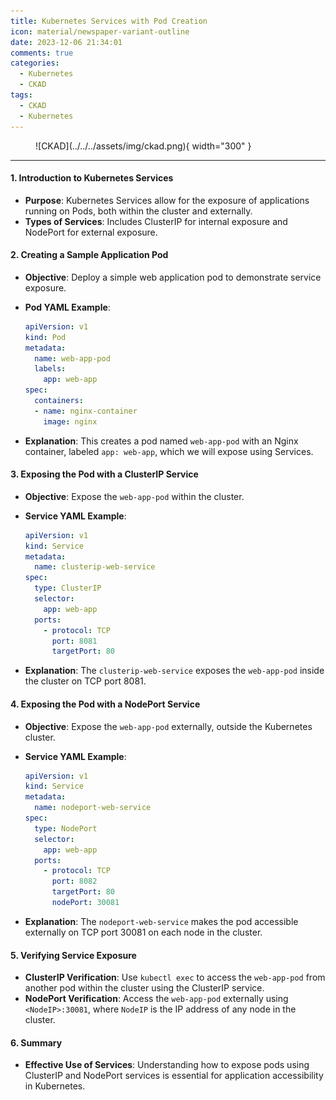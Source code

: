 ```yaml
---
title: Kubernetes Services with Pod Creation
icon: material/newspaper-variant-outline
date: 2023-12-06 21:34:01
comments: true
categories:
  - Kubernetes
  - CKAD
tags:
  - CKAD
  - Kubernetes
---
```


<!-- markdownlint-disable MD033 -->
<figure markdown="span">
  ![CKAD](../../../assets/img/ckad.png){ width="300" }
</figure>

---

#### 1. Introduction to Kubernetes Services

- **Purpose**: Kubernetes Services allow for the exposure of applications running on Pods, both within the cluster and externally.
- **Types of Services**: Includes ClusterIP for internal exposure and NodePort for external exposure.

#### 2. Creating a Sample Application Pod

- **Objective**: Deploy a simple web application pod to demonstrate service exposure.
- **Pod YAML Example**:

     ```yaml
     apiVersion: v1
     kind: Pod
     metadata:
       name: web-app-pod
       labels:
         app: web-app
     spec:
       containers:
       - name: nginx-container
         image: nginx
     ```

- **Explanation**: This creates a pod named `web-app-pod` with an Nginx container, labeled `app: web-app`, which we will expose using Services.

#### 3. Exposing the Pod with a ClusterIP Service

- **Objective**: Expose the `web-app-pod` within the cluster.
- **Service YAML Example**:

     ```yaml
     apiVersion: v1
     kind: Service
     metadata:
       name: clusterip-web-service
     spec:
       type: ClusterIP
       selector:
         app: web-app
       ports:
         - protocol: TCP
           port: 8081
           targetPort: 80
     ```

- **Explanation**: The `clusterip-web-service` exposes the `web-app-pod` inside the cluster on TCP port 8081.

#### 4. Exposing the Pod with a NodePort Service

- **Objective**: Expose the `web-app-pod` externally, outside the Kubernetes cluster.
- **Service YAML Example**:

     ```yaml
     apiVersion: v1
     kind: Service
     metadata:
       name: nodeport-web-service
     spec:
       type: NodePort
       selector:
         app: web-app
       ports:
         - protocol: TCP
           port: 8082
           targetPort: 80
           nodePort: 30081
     ```

- **Explanation**: The `nodeport-web-service` makes the pod accessible externally on TCP port 30081 on each node in the cluster.

#### 5. Verifying Service Exposure

- **ClusterIP Verification**: Use `kubectl exec` to access the `web-app-pod` from another pod within the cluster using the ClusterIP service.
- **NodePort Verification**: Access the `web-app-pod` externally using `<NodeIP>:30081`, where `NodeIP` is the IP address of any node in the cluster.

#### 6. Summary

- **Effective Use of Services**: Understanding how to expose pods using ClusterIP and NodePort services is essential for application accessibility in Kubernetes.
